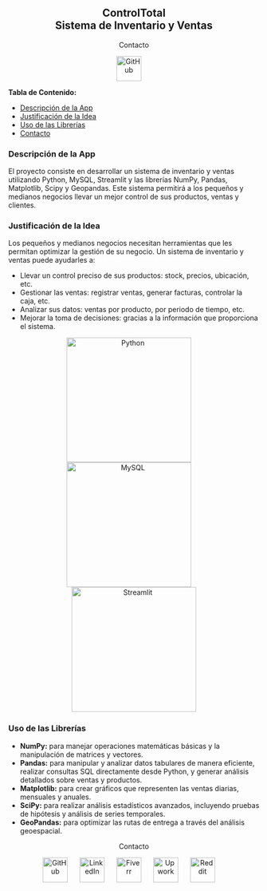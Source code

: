 <h2 align="center">ControlTotal <br> Sistema de Inventario y Ventas</h2>

<p align="center"<h3 id="Dale clic para ir a la App">Contacto</h3>
<p align="center">
  <a href="https://ppidaiprietoj-crfunfpdb8sph5bpvj9bg9.streamlit.app/"><img src="https://cdn.icon-icons.com/icons2/3915/PNG/512/streamlit_logo_icon_249495.png" alt="GitHub" width="50" style="margin-right: 20px;"></a>

<p><strong>Tabla de Contenido:</strong></p>
<ul>
  <li><a href="#descripcion">Descripción de la App</a></li>
  <li><a href="#justificacion">Justificación de la Idea</a></li>
  <li><a href="#uso-librerias">Uso de las Librerías</a></li>
  <li><a href="#contacto">Contacto</a></li>
</ul>

<h3 id="descripcion">Descripción de la App</h3>
<p>El proyecto consiste en desarrollar un sistema de inventario y ventas utilizando Python, MySQL, Streamlit y las librerías NumPy, Pandas, Matplotlib, Scipy y Geopandas. Este sistema permitirá a los pequeños y medianos negocios llevar un mejor control de sus productos, ventas y clientes.</p>

<h3 id="justificacion">Justificación de la Idea</h3>
<p>Los pequeños y medianos negocios necesitan herramientas que les permitan optimizar la gestión de su negocio. Un sistema de inventario y ventas puede ayudarles a:</p>
<ul>
  <li>Llevar un control preciso de sus productos: stock, precios, ubicación, etc.</li>
  <li>Gestionar las ventas: registrar ventas, generar facturas, controlar la caja, etc.</li>
  <li>Analizar sus datos: ventas por producto, por periodo de tiempo, etc.</li>
  <li>Mejorar la toma de decisiones: gracias a la información que proporciona el sistema.</li>
</ul>

<p align="center">
  <img src="https://images.pexels.com/photos/1181671/pexels-photo-1181671.jpeg?auto=compress&cs=tinysrgb&w=1260&h=750&dpr=1" alt="Python" width="250" style="margin-right: 20px;">
  <img src="https://img.freepik.com/vector-gratis/programador-trabajando-sql_52683-22997.jpg?w=740&t=st=1710632981~exp=1710633581~hmac=1663f1348d1ac8a5e5ec42821202ffd2dbab9bc1b9bf8d75d6e1a254337f6aff" alt="MySQL" width="250" style="margin-right: 20px;">
  <img src="https://cdn.pixabay.com/photo/2018/05/18/15/30/web-design-3411373_1280.jpg" alt="Streamlit" width="250">
</p>

<h3 id="uso-librerias">Uso de las Librerías</h3>
<ul>
  <li><strong>NumPy:</strong> para manejar operaciones matemáticas básicas y la manipulación de matrices y vectores.</li>
  <li><strong>Pandas:</strong> para manipular y analizar datos tabulares de manera eficiente, realizar consultas SQL directamente desde Python, y generar análisis detallados sobre ventas y productos.</li>
  <li><strong>Matplotlib:</strong> para crear gráficos que representen las ventas diarias, mensuales y anuales.</li>
  <li><strong>SciPy:</strong> para realizar análisis estadísticos avanzados, incluyendo pruebas de hipótesis y análisis de series temporales.</li>
  <li><strong>GeoPandas:</strong> para optimizar las rutas de entrega a través del análisis geoespacial.</li>
</ul>

<p align="center"<h3 id="**contacto**">Contacto</h3>
<p align="center">
  <a href="https://github.com/Jorge-Andres-Prieto/ppi_pl_PRIETOj"><img src="https://github.githubassets.com/images/modules/logos_page/GitHub-Mark.png" alt="GitHub" width="50" style="margin-right: 20px;"></a>
  <a href="https://www.linkedin.com/in/andr%C3%A9s-jim%C3%A9nez-b36ab2250/"><img src="https://upload.wikimedia.org/wikipedia/commons/c/ca/LinkedIn_logo_initials.png" alt="LinkedIn" width="50" style="margin-right: 20px;"></a>
  <a href="https://www.fiverr.com/andres__jimenez?up_rollout=true"><img src="https://uxwing.com/wp-content/themes/uxwing/download/brands-and-social-media/fiverr-icon.png" alt="Fiverr" width="50" style="margin-right: 20px;"></a>
  <a href="https://www.upwork.com/freelancers/~0142bd1ae6229261b5"><img src="https://w7.pngwing.com/pngs/257/806/png-transparent-upwork-freelancer-android-android-text-trademark-rectangle-thumbnail.png" alt="Upwork" width="50" style="margin-right: 20px;"></a>
  <a href="https://www.reddit.com/user/Flestar/"><img src="https://w7.pngwing.com/pngs/647/198/png-transparent-reddit-hd-logo-thumbnail.png" alt="Reddit" width="50" style="margin-right: 20px;"></a>
</p>
